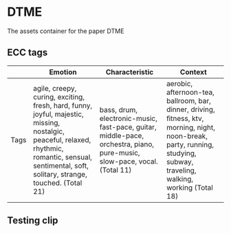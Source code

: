 # DTME
The assets container for the paper DTME

## ECC tags

|      | Emotion                                                      | Characteristic                                               | Context                                                      |
| ---- | ------------------------------------------------------------ | ------------------------------------------------------------ | ------------------------------------------------------------ |
| Tags | agile, creepy, curing, exciting, fresh, hard, funny, joyful, majestic, missing, nostalgic, peaceful, relaxed, rhythmic, romantic, sensual, sentimental, soft, solitary, strange, touched. (Total 21) | bass, drum, electronic-music, fast-pace, guitar, middle-pace, orchestra, piano, pure-music, slow-pace, vocal.(Total 11) | aerobic, afternoon-tea, ballroom, bar, dinner, driving, ﬁtness, ktv, morning, night, noon-break, party, running, studying, subway, traveling, walking, working (Total 18) |

## Testing clip
<audio>
<source id="mp3" src="./assets/testing_clip.wav">
</audio>
